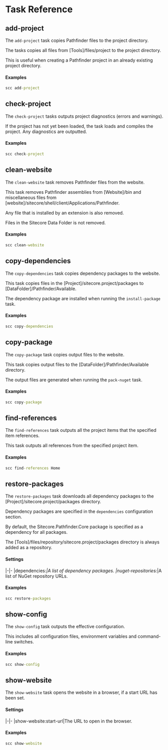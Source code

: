 Task Reference
==============

## add-project
The `add-project` task copies Pathfinder files to the project directory. 

The tasks copies all files from [Tools]/files/project to the project directory.

This is useful when creating a Pathfinder project in an already existing project directory. 

#### Examples
```cmd
scc add-project
```

## check-project
The `check-project` tasks outputs project diagnostics (errors and warnings).

If the project has not yet been loaded, the task loads and compiles the project. Any 
diagnostics are outputted. 

#### Examples
```cmd
scc check-project
```

## clean-website
The `clean-website` task removes Pathfinder files from the website.

This task removes Pathfinder assemblies from [Website]/bin and miscellaneous files from 
[website]/sitecore/shell/client/Applications/Pathfinder.

Any file that is installed by an extension is also removed. 

Files in the Sitecore Data Folder is not removed.

#### Examples
```cmd
scc clean-website
```

## copy-dependencies
The `copy-dependencies` task copies dependency packages to the website.

This task copies files in the [Project]/sitecore.project/packages to [DataFolder]/Pathfinder/Available.

The dependency package are installed when running the `install-package` task.

#### Examples
```cmd
scc copy-dependencies
```

## copy-package
The `copy-package` task copies output files to the website.

This task copies output files to the [DataFolder]/Pathfinder/Available directory.

The output files are generated when running the `pack-nuget` task.

#### Examples
```cmd
scc copy-package
```

## find-references
The `find-references` task outputs all the project items that the specified item references.

This task outputs all references from the specified project item.

#### Examples
```cmd
scc find-references Home
```

## restore-packages
The `restore-packages` task downloads all dependency packages to the [Project]/sitecore.project/packages directory.

Dependency packages are specified in the `dependencies` configuration section.

By default, the Sitecore.Pathfinder.Core package is specified as a dependency for all packages.

The [Tools]/files/repository/sitecore.project/packages directory is always added as a repository.

#### Settings
|-|-
|dependencies:*|A list of dependency packages.
|nuget-repositories:*|A list of NuGet repository URLs.

#### Examples
```cmd
scc restore-packages
```

## show-config
The `show-config` task outputs the effective configuration.

This includes all configuration files, environment variables and command-line switches.

#### Examples
```cmd
scc show-config
```

## show-website
The `show-website` task opens the website in a browser, if a start URL has been set.

#### Settings
|-|-
|show-website:start-url|The URL to open in the browser.

#### Examples
```cmd
scc show-website
```


